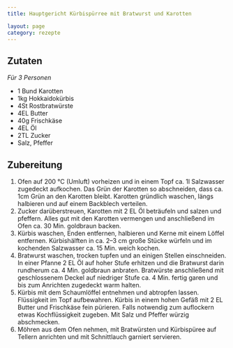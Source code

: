 ```yaml
---
title: Hauptgericht Kürbispürree mit Bratwurst und Karotten

layout: page
category: rezepte
---
```


Zutaten
-------
*Für 3 Personen*

- 1 Bund Karotten
- 1kg Hokkaidokürbis
- 4St Rostbratwürste
- 4EL Butter
- 40g Frischkäse
- 4EL Öl
- 2TL Zucker
- Salz, Pfeffer

Zubereitung
-----------
1. Ofen auf 200 °C (Umluft) vorheizen und in einem Topf ca. 1l Salzwasser zugedeckt aufkochen. Das Grün der Karotten so abschneiden, dass ca. 1cm Grün an den Karotten bleibt. Karotten gründlich waschen, längs halbieren und auf einem Backblech verteilen.
2. Zucker darüberstreuen, Karotten mit 2 EL Öl beträufeln und salzen und pfeffern. Alles gut mit den Karotten vermengen und anschließend im Ofen ca. 30 Min. goldbraun backen.
3. Kürbis waschen, Enden entfernen, halbieren und Kerne mit einem Löffel entfernen. Kürbishälften in ca. 2–3 cm große Stücke würfeln und im kochenden Salzwasser ca. 15 Min. weich kochen.
4. Bratwurst waschen, trocken tupfen und an einigen Stellen einschneiden. In einer Pfanne 2 EL Öl auf hoher Stufe erhitzen und die Bratwurst darin rundherum ca. 4 Min. goldbraun anbraten.
   Bratwürste anschließend mit geschlossenem Deckel auf niedriger Stufe ca. 4 Min. fertig garen und bis zum Anrichten zugedeckt warm halten.
5. Kürbis mit dem Schaumlöffel entnehmen und abtropfen lassen. Flüssigkeit im Topf aufbewahren. Kürbis in einem hohen Gefäß mit 2 EL Butter und Frischkäse fein pürieren. Falls notwendig zum auflockern etwas Kochflüssigkeit zugeben. Mit Salz und Pfeffer würzig abschmecken.
6. Möhren aus dem Ofen nehmen, mit Bratwürsten und Kürbispüree auf Tellern anrichten und mit Schnittlauch garniert servieren.
